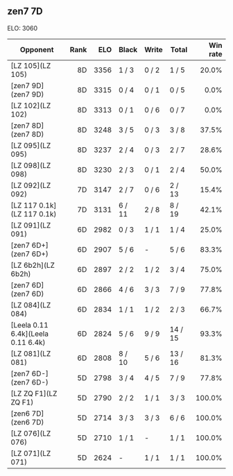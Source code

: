 ## zen7 7D ##

ELO: 3060

Opponent | Rank | ELO | Black | Write | Total | Win rate
---------|-----:|----:|-------|-------|-------|-------:
[LZ 105](LZ 105) | 8D | 3356 | 1 / 3 | 0 / 2 | 1 / 5 | 20.0%
[zen7 9D](zen7 9D) | 8D | 3315 | 0 / 4 | 0 / 1 | 0 / 5 | 0.0%
[LZ 102](LZ 102) | 8D | 3313 | 0 / 1 | 0 / 6 | 0 / 7 | 0.0%
[zen7 8D](zen7 8D) | 8D | 3248 | 3 / 5 | 0 / 3 | 3 / 8 | 37.5%
[LZ 095](LZ 095) | 8D | 3237 | 2 / 4 | 0 / 3 | 2 / 7 | 28.6%
[LZ 098](LZ 098) | 8D | 3230 | 2 / 3 | 0 / 1 | 2 / 4 | 50.0%
[LZ 092](LZ 092) | 7D | 3147 | 2 / 7 | 0 / 6 | 2 / 13 | 15.4%
[LZ 117 0.1k](LZ 117 0.1k) | 7D | 3131 | 6 / 11 | 2 / 8 | 8 / 19 | 42.1%
[LZ 091](LZ 091) | 6D | 2982 | 0 / 3 | 1 / 1 | 1 / 4 | 25.0%
[zen7 6D+](zen7 6D+) | 6D | 2907 | 5 / 6 | - | 5 / 6 | 83.3%
[LZ 6b2h](LZ 6b2h) | 6D | 2897 | 2 / 2 | 1 / 2 | 3 / 4 | 75.0%
[zen7 6D](zen7 6D) | 6D | 2866 | 4 / 6 | 3 / 3 | 7 / 9 | 77.8%
[LZ 084](LZ 084) | 6D | 2834 | 1 / 1 | 1 / 2 | 2 / 3 | 66.7%
[Leela 0.11 6.4k](Leela 0.11 6.4k) | 6D | 2824 | 5 / 6 | 9 / 9 | 14 / 15 | 93.3%
[LZ 081](LZ 081) | 6D | 2808 | 8 / 10 | 5 / 6 | 13 / 16 | 81.3%
[zen7 6D-](zen7 6D-) | 5D | 2798 | 3 / 4 | 4 / 5 | 7 / 9 | 77.8%
[LZ ZQ F1](LZ ZQ F1) | 5D | 2790 | 2 / 2 | 1 / 1 | 3 / 3 | 100.0%
[zen6 7D](zen6 7D) | 5D | 2714 | 3 / 3 | 3 / 3 | 6 / 6 | 100.0%
[LZ 076](LZ 076) | 5D | 2710 | 1 / 1 | - | 1 / 1 | 100.0%
[LZ 071](LZ 071) | 5D | 2624 | - | 1 / 1 | 1 / 1 | 100.0%
